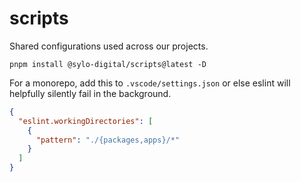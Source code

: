 # scripts

Shared configurations used across our projects.

```
pnpm install @sylo-digital/scripts@latest -D
```

For a monorepo, add this to `.vscode/settings.json` or else eslint will helpfully silently fail in the background.

```json
{
  "eslint.workingDirectories": [
    {
      "pattern": "./{packages,apps}/*"
    }
  ]
}
```
